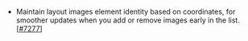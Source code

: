 - Maintain layout images element identity based on coordinates, for smoother updates when you add or remove images early in the list. [[#7277](https://github.com/plotly/plotly.js/pull/7277)]
